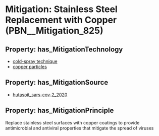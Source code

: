 # Mitigation: __Stainless Steel Replacement with Copper__ (PBN__Mitigation_825)

## Property: has_MitigationTechnology

* [cold-spray technique](../Technology/PBN__Technology_3471)
* [copper particles](../Technology/PBN__Technology_3472)

## Property: has_MitigationSource

* [hutasoit_sars-cov-2_2020](../Article/PBN__Article_16)

## Property: has_MitigationPrinciple

Replace stainless steel surfaces with copper coatings to provide antimicrobial and antiviral properties that mitigate the spread of viruses

